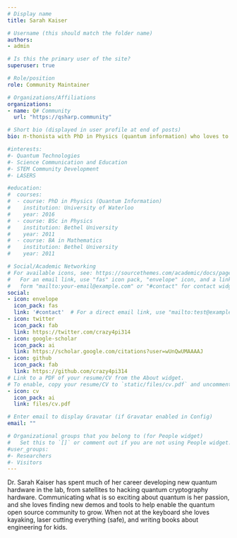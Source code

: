 ```yaml
---
# Display name
title: Sarah Kaiser

# Username (this should match the folder name)
authors:
- admin

# Is this the primary user of the site?
superuser: true

# Role/position
role: Community Maintainer

# Organizations/Affiliations
organizations:
- name: Q# Community
  url: "https://qsharp.community"

# Short bio (displayed in user profile at end of posts)
bio: 𝜋-thonista with PhD in Physics (quantum information) who loves to burn things w/ lasers 💖.

#interests:
#- Quantum Technologies
#- Science Communication and Education
#- STEM Community Development
#- LASERS

#education:
#  courses:
#  - course: PhD in Physics (Quantum Information)
#    institution: University of Waterloo
#    year: 2016
#  - course: BSc in Physics
#    institution: Bethel University
#    year: 2011
#  - course: BA in Mathematics
#    institution: Bethel University
#    year: 2011

# Social/Academic Networking
# For available icons, see: https://sourcethemes.com/academic/docs/page-builder/#icons
#   For an email link, use "fas" icon pack, "envelope" icon, and a link in the
#   form "mailto:your-email@example.com" or "#contact" for contact widget.
social:
- icon: envelope
  icon_pack: fas
  link: '#contact'  # For a direct email link, use "mailto:test@example.org".
- icon: twitter
  icon_pack: fab
  link: https://twitter.com/crazy4pi314
- icon: google-scholar
  icon_pack: ai
  link: https://scholar.google.com/citations?user=wUnQwUMAAAAJ
- icon: github
  icon_pack: fab
  link: https://github.com/crazy4pi314
# Link to a PDF of your resume/CV from the About widget.
# To enable, copy your resume/CV to `static/files/cv.pdf` and uncomment the lines below.
- icon: cv
  icon_pack: ai
  link: files/cv.pdf

# Enter email to display Gravatar (if Gravatar enabled in Config)
email: ""

# Organizational groups that you belong to (for People widget)
#   Set this to `[]` or comment out if you are not using People widget.
#user_groups:
#- Researchers
#- Visitors
---
```


Dr. Sarah Kaiser has spent much of her career developing new quantum hardware in the lab, from satellites to hacking quantum cryptography hardware. Communicating what is so exciting about quantum is her passion, and she loves finding new demos and tools to help enable the quantum open source community to grow. When not at the keyboard she loves kayaking, laser cutting everything (safe), and writing books about engineering for kids. 

<!--Sarah completed her PhD in physics (quantum information) at the University of Waterloo’s Institute for Quantum Computing and was a postdoctoral research fellow at Macquarie University in Sydney, Australia. Prior to that she was an undergraduate research fellow at CalTech, in Pasadena, and with the National Institute of Standards and Technology, in Boulder, CO and also worked as a Mathematica kernel developer with Wolfram Research in Urbana-Champaign.-->
